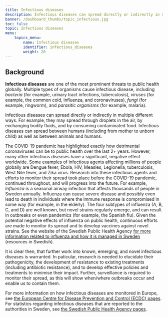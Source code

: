 ```yaml
---
title: Infectious diseases
description: Infectious diseases can spread directly or indirectly in multiple different ways. For example, they may spread through droplets in the air, by exchanging bodily fluids, and by consuming contaminated food. Infectious diseases can spread between humans as well as between animals and humans.
banner: /dashboard_thumbs/topic_infectious.jpg
toc: false
topic: Infectious diseases
menu:
    topics_menu:
        name: Infectious diseases
        identifier: infectious_diseases
        weight: 20
---
```


## Background

**Infectious diseases** are one of the most prominent threats to public health globally. Multiple types of organisms cause infectious disease, including *bacteria* (for example, urinary tract infections, tuberculosis), *viruses* (for example, the common cold, influenza, and coronaviruses), *fungi* (for example, ringworm), and *parasitic organisms* (for example, malaria).

Infectious diseases can spread directly or indirectly in multiple different ways. For example, they may spread through droplets in the air, by exchanging bodily fluids, and by consuming contaminated food. Infectious diseases can spread between humans (including from mother to unborn child) as well as between animals and humans.

The COVID-19 pandemic has highlighted exactly how detrimental coronaviruses can be to public health over the last 2+ years. However, many other infectious diseases have a significant, negative effect worldwide. Some examples of infectious agents affecting millions of people globally are Dengue fever, Ebola, HIV, Measles, Legionella, tuberculosis, West Nile fever, and Zika virus. Research into these infectious agents and efforts to monitor their spread took place before the COVID-19 pandemic, continued throughout, and will progress into the future. For example, *Influenza* is a seasonal airway infection that affects thousands of people in Sweden annually. Influenza can cause severe disease and possibly even lead to death in individuals where the immune response is compromised in some way (for example, in the elderly). The four subtypes of influenza (A, B, C, and D) are well known, but novel strains regularly emerge, and can result in outbreaks or even pandemics (for example, the Spanish flu). Given the potential negative effects of influenza on public health, continuous efforts are made to monitor its spread and to develop vaccines against novel strains. See the website of the Swedish Public Health Agency [for more information related to influenza and how it is managed in Sweden](https://www.folkhalsomyndigheten.se/smittskydd-beredskap/smittsamma-sjukdomar/influensa-/) (resources in Swedish).

It is clear then, that further work into known, emerging, and novel infectious diseases is warranted. In paticular, research is needed to elucidate their pathogenicity, the development of resistance to existing treatments (including antibiotic resistance), and to develop effective policies and treatments to minimise their impact. Further, surveillance is required to monitor their spread, as this will show when/where outbreaks occur and enable us to contain them.

For more information on how infectious diseases are monitored in Europe, see [the European Centre for Disease Prevention and Control (ECDC) pages](https://www.ecdc.europa.eu/en/surveillance-atlas-infectious-diseases). For statistics regarding infectious diseases that are reported to the authorities in Sweden, see [the Swedish Public Health Agency pages](https://www.folkhalsomyndigheten.se/folkhalsorapportering-statistik/statistik-a-o/sjukdomsstatistik/?letter=ABC#listing).
